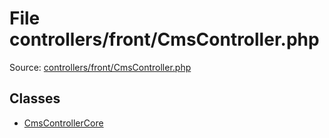 File controllers/front/CmsController.php
=========

Source: [controllers/front/CmsController.php](https://github.com/PrestaShop/PrestaShop/blob/1.6.1.1/controllers/front/CmsController.php)


Classes
-------

* [CmsControllerCore](class.CmsControllerCore.md)

